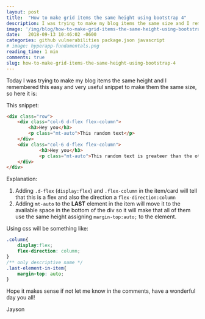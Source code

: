 ```yaml
---
layout: post
title:  "How to make grid items the same height using bootstrap 4"
description: I was trying to make my blog items the same size and I remembered this easy snippet  
image: '/img/blog/how-to-make-grid-items-the-same-height-using-bootstrap-4.jpg'
date:   2018-09-13 10:46:02 -0600
categories: github vulnerabilities package.json javascript
# image: hyperapp-fundamentals.png
reading_time: 1 min
comments: true
slug: how-to-make-grid-items-the-same-height-using-bootstrap-4
---
```


Today I was trying to make my blog items the same height and I remembered this easy and very useful snippet to make them the same size, so here it is:

This snippet:
```html
<div class="row">
    <div class="col-6 d-flex flex-column">
        <h3>Hey you</h3>
        <p class="mt-auto">This random text</p>    
    </div>
    <div class="col-6 d-flex flex-column">
            <h3>Hey you</h3>
            <p class="mt-auto">This random text is greateer than the other text so it wont align</p>    
    </div>
</div>
``` 

Explanation:
1. Adding `.d-flex` (`display:flex`) and `.flex-column` in the item/card will tell that this is a flex and also the direction a `flex-direction:column` 
2. Adding `mt-auto` to the **LAST** element in the item will move it to the available space in the bottom of the div so it will make that all of them use the same height assigning `margin-top:auto;` to the element.

Using css will be something like:

```css
.column{
    display:flex;
    flex-direction: column;
}
/** only descriptive name */
.last-element-in-item{
    margin-top: auto;
}

```
Hope it makes sense if not let me know in the comments, have a wonderful day you all!


Jayson
